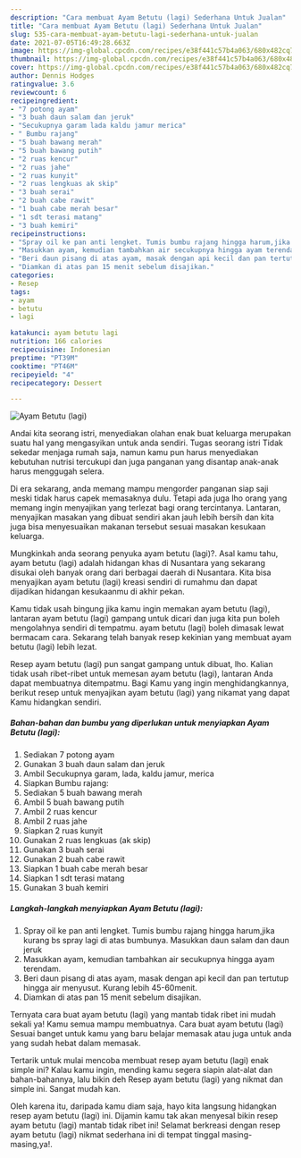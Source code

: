 ```yaml
---
description: "Cara membuat Ayam Betutu (lagi) Sederhana Untuk Jualan"
title: "Cara membuat Ayam Betutu (lagi) Sederhana Untuk Jualan"
slug: 535-cara-membuat-ayam-betutu-lagi-sederhana-untuk-jualan
date: 2021-07-05T16:49:28.663Z
image: https://img-global.cpcdn.com/recipes/e38f441c57b4a063/680x482cq70/ayam-betutu-lagi-foto-resep-utama.jpg
thumbnail: https://img-global.cpcdn.com/recipes/e38f441c57b4a063/680x482cq70/ayam-betutu-lagi-foto-resep-utama.jpg
cover: https://img-global.cpcdn.com/recipes/e38f441c57b4a063/680x482cq70/ayam-betutu-lagi-foto-resep-utama.jpg
author: Dennis Hodges
ratingvalue: 3.6
reviewcount: 6
recipeingredient:
- "7 potong ayam"
- "3 buah daun salam dan jeruk"
- "Secukupnya garam lada kaldu jamur merica"
- " Bumbu rajang"
- "5 buah bawang merah"
- "5 buah bawang putih"
- "2 ruas kencur"
- "2 ruas jahe"
- "2 ruas kunyit"
- "2 ruas lengkuas ak skip"
- "3 buah serai"
- "2 buah cabe rawit"
- "1 buah cabe merah besar"
- "1 sdt terasi matang"
- "3 buah kemiri"
recipeinstructions:
- "Spray oil ke pan anti lengket. Tumis bumbu rajang hingga harum,jika kurang bs spray lagi di atas bumbunya. Masukkan daun salam dan daun jeruk"
- "Masukkan ayam, kemudian tambahkan air secukupnya hingga ayam terendam."
- "Beri daun pisang di atas ayam, masak dengan api kecil dan pan tertutup hingga air menyusut. Kurang lebih 45-60menit."
- "Diamkan di atas pan 15 menit sebelum disajikan."
categories:
- Resep
tags:
- ayam
- betutu
- lagi

katakunci: ayam betutu lagi 
nutrition: 166 calories
recipecuisine: Indonesian
preptime: "PT39M"
cooktime: "PT46M"
recipeyield: "4"
recipecategory: Dessert

---
```



![Ayam Betutu (lagi)](https://img-global.cpcdn.com/recipes/e38f441c57b4a063/680x482cq70/ayam-betutu-lagi-foto-resep-utama.jpg)

Andai kita seorang istri, menyediakan olahan enak buat keluarga merupakan suatu hal yang mengasyikan untuk anda sendiri. Tugas seorang istri Tidak sekedar menjaga rumah saja, namun kamu pun harus menyediakan kebutuhan nutrisi tercukupi dan juga panganan yang disantap anak-anak harus menggugah selera.

Di era  sekarang, anda memang mampu mengorder panganan siap saji meski tidak harus capek memasaknya dulu. Tetapi ada juga lho orang yang memang ingin menyajikan yang terlezat bagi orang tercintanya. Lantaran, menyajikan masakan yang dibuat sendiri akan jauh lebih bersih dan kita juga bisa menyesuaikan makanan tersebut sesuai masakan kesukaan keluarga. 



Mungkinkah anda seorang penyuka ayam betutu (lagi)?. Asal kamu tahu, ayam betutu (lagi) adalah hidangan khas di Nusantara yang sekarang disukai oleh banyak orang dari berbagai daerah di Nusantara. Kita bisa menyajikan ayam betutu (lagi) kreasi sendiri di rumahmu dan dapat dijadikan hidangan kesukaanmu di akhir pekan.

Kamu tidak usah bingung jika kamu ingin memakan ayam betutu (lagi), lantaran ayam betutu (lagi) gampang untuk dicari dan juga kita pun boleh mengolahnya sendiri di tempatmu. ayam betutu (lagi) boleh dimasak lewat bermacam cara. Sekarang telah banyak resep kekinian yang membuat ayam betutu (lagi) lebih lezat.

Resep ayam betutu (lagi) pun sangat gampang untuk dibuat, lho. Kalian tidak usah ribet-ribet untuk memesan ayam betutu (lagi), lantaran Anda dapat membuatnya ditempatmu. Bagi Kamu yang ingin menghidangkannya, berikut resep untuk menyajikan ayam betutu (lagi) yang nikamat yang dapat Kamu hidangkan sendiri.

<!--inarticleads1-->

##### Bahan-bahan dan bumbu yang diperlukan untuk menyiapkan Ayam Betutu (lagi):

1. Sediakan 7 potong ayam
1. Gunakan 3 buah daun salam dan jeruk
1. Ambil Secukupnya garam, lada, kaldu jamur, merica
1. Siapkan  Bumbu rajang:
1. Sediakan 5 buah bawang merah
1. Ambil 5 buah bawang putih
1. Ambil 2 ruas kencur
1. Ambil 2 ruas jahe
1. Siapkan 2 ruas kunyit
1. Gunakan 2 ruas lengkuas (ak skip)
1. Gunakan 3 buah serai
1. Gunakan 2 buah cabe rawit
1. Siapkan 1 buah cabe merah besar
1. Siapkan 1 sdt terasi matang
1. Gunakan 3 buah kemiri




<!--inarticleads2-->

##### Langkah-langkah menyiapkan Ayam Betutu (lagi):

1. Spray oil ke pan anti lengket. Tumis bumbu rajang hingga harum,jika kurang bs spray lagi di atas bumbunya. Masukkan daun salam dan daun jeruk
1. Masukkan ayam, kemudian tambahkan air secukupnya hingga ayam terendam.
1. Beri daun pisang di atas ayam, masak dengan api kecil dan pan tertutup hingga air menyusut. Kurang lebih 45-60menit.
1. Diamkan di atas pan 15 menit sebelum disajikan.




Ternyata cara buat ayam betutu (lagi) yang mantab tidak ribet ini mudah sekali ya! Kamu semua mampu membuatnya. Cara buat ayam betutu (lagi) Sesuai banget untuk kamu yang baru belajar memasak atau juga untuk anda yang sudah hebat dalam memasak.

Tertarik untuk mulai mencoba membuat resep ayam betutu (lagi) enak simple ini? Kalau kamu ingin, mending kamu segera siapin alat-alat dan bahan-bahannya, lalu bikin deh Resep ayam betutu (lagi) yang nikmat dan simple ini. Sangat mudah kan. 

Oleh karena itu, daripada kamu diam saja, hayo kita langsung hidangkan resep ayam betutu (lagi) ini. Dijamin kamu tak akan menyesal bikin resep ayam betutu (lagi) mantab tidak ribet ini! Selamat berkreasi dengan resep ayam betutu (lagi) nikmat sederhana ini di tempat tinggal masing-masing,ya!.

